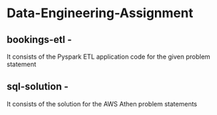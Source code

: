 # Data-Engineering-Assignment

## bookings-etl - 
It consists of the Pyspark ETL application code for the given problem statement
## sql-solution - 
It consists of the solution for the AWS Athen problem statements



